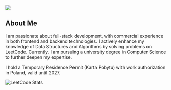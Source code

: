 ![](https://komarev.com/ghpvc/?username=Nurmukhamed7)
## About Me
I am passionate about full-stack development, with commercial experience in both frontend and backend technologies. I actively enhance my knowledge of Data Structures and Algorithms by solving problems on LeetCode. Currently, I am pursuing a university degree in Computer Science to further deepen my expertise.

I hold a Temporary Residence Permit (Karta Pobytu) with work authorization in Poland, valid until 2027.

![LeetCode Stats](https://leetcode.card.workers.dev/nurmukhamed7?theme=auto&font=source_code_pro&extension=null)
